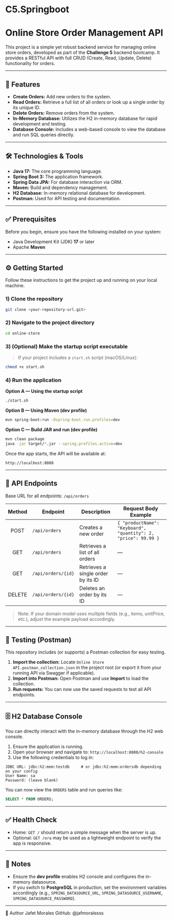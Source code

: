 # C5.Springboot

# Online Store Order Management API

This project is a simple yet robust backend service for managing online store orders, developed as part of the **Challenge 5** backend bootcamp. It provides a RESTful API with full CRUD (Create, Read, Update, Delete) functionality for orders.

---

## 🚀 Features

- **Create Orders:** Add new orders to the system.
- **Read Orders:** Retrieve a full list of all orders or look up a single order by its unique ID.
- **Delete Orders:** Remove orders from the system.
- **In‑Memory Database:** Utilizes the H2 in-memory database for rapid development and testing.
- **Database Console:** Includes a web-based console to view the database and run SQL queries directly.

---

## 🛠️ Technologies & Tools

- **Java 17:** The core programming language.
- **Spring Boot 3:** The application framework.
- **Spring Data JPA:** For database interaction via ORM.
- **Maven:** Build and dependency management.
- **H2 Database:** In-memory relational database for development.
- **Postman:** Used for API testing and documentation.

---

## ✅ Prerequisites

Before you begin, ensure you have the following installed on your system:

- Java Development Kit (JDK) **17** or later
- Apache **Maven**

---

## ⚙️ Getting Started

Follow these instructions to get the project up and running on your local machine.

### 1) Clone the repository
```bash
git clone <your-repository-url.git>
```

### 2) Navigate to the project directory
```bash
cd online-store
```

### 3) (Optional) Make the startup script executable
> If your project includes a `start.sh` script (macOS/Linux):
```bash
chmod +x start.sh
```

### 4) Run the application

**Option A — Using the startup script**
```bash
./start.sh
```

**Option B — Using Maven (dev profile)**
```bash
mvn spring-boot:run -Dspring-boot.run.profiles=dev
```

**Option C — Build JAR and run (dev profile)**
```bash
mvn clean package
java -jar target/*.jar --spring.profiles.active=dev
```

Once the app starts, the API will be available at:
```
http://localhost:8080
```

---

## 📡 API Endpoints

Base URL for all endpoints: `/api/orders`

| Method | Endpoint            | Description                          | Request Body Example |
|:------:|---------------------|--------------------------------------|----------------------|
| POST   | `/api/orders`       | Creates a new order                  | `{ "productName": "Keyboard", "quantity": 2, "price": 99.99 }` |
| GET    | `/api/orders`       | Retrieves a list of all orders       | —                    |
| GET    | `/api/orders/{id}`  | Retrieves a single order by its ID   | —                    |
| DELETE | `/api/orders/{id}`  | Deletes an order by its ID           | —                    |

> Note: If your domain model uses multiple fields (e.g., items, unitPrice, etc.), adjust the example payload accordingly.

---

## 🧪 Testing (Postman)

This repository includes (or supports) a Postman collection for easy testing.

1. **Import the collection:** Locate `Online Store API.postman_collection.json` in the project root (or export it from your running API via Swagger if applicable).  
2. **Import into Postman:** Open Postman and use **Import** to load the collection.  
3. **Run requests:** You can now use the saved requests to test all API endpoints.

---

## 🗄️ H2 Database Console

You can directly interact with the in-memory database through the H2 web console.

1. Ensure the application is running.  
2. Open your browser and navigate to: `http://localhost:8080/h2-console`  
3. Use the following credentials to log in:

```
JDBC URL: jdbc:h2:mem:testdb     # or jdbc:h2:mem:ordersdb depending on your config
User Name: sa
Password: (leave blank)
```

You can now view the `ORDERS` table and run queries like:
```sql
SELECT * FROM ORDERS;
```

---

## ✅ Health Check

- Home: `GET /` should return a simple message when the server is up.
- Optional: `GET /ora` may be used as a lightweight endpoint to verify the app is responsive.

---

## 📝 Notes

- Ensure the **dev profile** enables H2 console and configures the in-memory datasource.
- If you switch to **PostgreSQL** in production, set the environment variables accordingly (e.g., `SPRING_DATASOURCE_URL`, `SPRING_DATASOURCE_USERNAME`, `SPRING_DATASOURCE_PASSWORD`).

---

👤 Author
Jafet Morales
GitHub: @jafmoralesss
